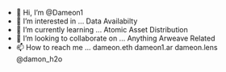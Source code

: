 - 👋 Hi, I’m @Dameon1
- 👀 I’m interested in ... Data Availabilty
- 🌱 I’m currently learning ... Atomic Asset Distribution
- 💞️ I’m looking to collaborate on ... Anything Arweave Related
- 📫 How to reach me ... dameon.eth dameon1.ar dameon.lens @damon_h2o

<!---
Dameon1/Dameon1 is a ✨ special ✨ repository because its `README.md` (this file) appears on your GitHub profile.
You can click the Preview link to take a look at your changes.
--->
